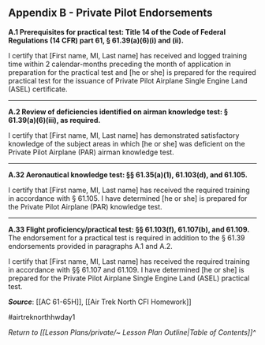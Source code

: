 ## Appendix B - Private Pilot Endorsements

**A.1 Prerequisites for practical test: Title 14 of the Code of Federal Regulations (14 CFR) part 61, § 61.39(a)(6)(i) and (ii).**

I certify that \[First name, MI, Last name\] has received and logged training time within 2 calendar-months preceding the month of application in preparation for the practical test and \[he or she\] is prepared for the required practical test for the issuance of Private Pilot Airplane Single Engine Land (ASEL) certificate.

----

**A.2 Review of deficiencies identified on airman knowledge test: § 61.39(a)(6)(iii), as required.**

I certify that \[First name, MI, Last name\] has demonstrated satisfactory knowledge of the subject areas in which \[he or she\] was deficient on the Private Pilot Airplane (PAR) airman knowledge test.

----

**A.32 Aeronautical knowledge test: §§ 61.35(a)(1), 61.103(d), and 61.105.**

I certify that \[First name, MI, Last name\] has received the required training in accordance with § 61.105. I have determined \[he or she\] is prepared for the Private Pilot Airplane (PAR) knowledge test.

---

**A.33 Flight proficiency/practical test: §§ 61.103(f), 61.107(b), and 61.109.** The endorsement for a practical test is required in addition to the § 61.39 endorsements provided in paragraphs A.1 and A.2.

I certify that \[First name, MI, Last name\] has received the required training in accordance with §§ 61.107 and 61.109. I have determined \[he or she\] is prepared for the Private Pilot Airplane Single Engine Land (ASEL) practical test.


***Source***: [[AC 61-65H]], [[Air Trek North CFI Homework]]

#airtreknorthhwday1

*Return to [[Lesson Plans/private/~ Lesson Plan Outline|Table of Contents]]^*